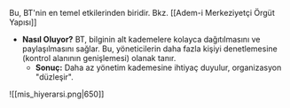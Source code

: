Bu, BT'nin en temel etkilerinden biridir. Bkz. [[Adem-i Merkeziyetçi Örgüt Yapısı]]    

- **Nasıl Oluyor?** BT, bilginin alt kademelere kolayca dağıtılmasını ve paylaşılmasını sağlar. Bu, yöneticilerin daha fazla kişiyi denetlemesine (kontrol alanının genişlemesi) olanak tanır.
	- **Sonuç:** Daha az yönetim kademesine ihtiyaç duyulur, organizasyon "düzleşir".



![[mis_hiyerarsi.png|650]]

